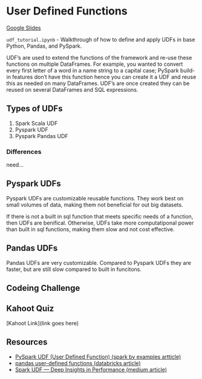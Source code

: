 # User Defined Functions

[Google Slides](https://docs.google.com/presentation/d/19omQfyf4I7Xq0DAga1nf5gPV_h7uPFCH0grUB942D6E/edit#slide=id.g127afccfc6a_0_1)

`udf_tutorial.ipynb` - Walkthrough of how to define and apply UDFs in base Python, Pandas, and PySpark.

UDF’s are used to extend the functions of the framework and re-use these functions on multiple DataFrames. For example, you wanted to convert every first letter of a word in a name string to a capital case; PySpark build-in features don’t have this function hence you can create it a UDF and reuse this as needed on many DataFrames. UDF’s are once created they can be reused on several DataFrames and SQL expressions.

## Types of UDFs
1. Spark Scala UDF
2. Pyspark UDF
3. Pyspark Pandas UDF

### Differences



need...

## Pyspark UDFs
Pyspark UDFs are customizable reusable functions. They work best on small volumes of data, making them not beneficial for out big datasets. 

If there is not a built in sql function that meets specific needs of a function, then UDFs are benifical. Otherwise, UDFs take more computatiponal power than built in sql functions, making them slow and not cost effective.

## Pandas UDFs
Pandas UDFs are very customizable. Compared to Pyspark UDFs they are faster, but are still slow compared to built in funcitons. 

## Codeing Challenge 

## Kahoot Quiz
[Kahoot Link](link goes here)

## Resources
* [PySpark UDF (User Defined Function) (spark by examples artticle)](https://sparkbyexamples.com/pyspark/pyspark-udf-user-defined-function/)
* [pandas user-defined functions (databricks article)](https://docs.databricks.com/spark/latest/spark-sql/udf-python-pandas.html)
* [Spark UDF — Deep Insights in Performance (medium article)](https://medium.com/quantumblack/spark-udf-deep-insights-in-performance-f0a95a4d8c62)
